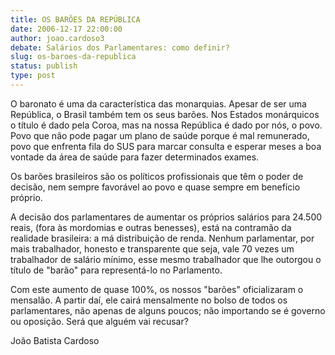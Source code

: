```yaml
---
title: OS BARÕES DA REPÚBLICA
date: 2006-12-17 22:00:00
author: joao.cardoso3
debate: Salários dos Parlamentares: como definir?
slug: os-baroes-da-republica
status: publish 
type: post
---
```


  

O baronato é uma da característica das monarquias. Apesar de ser uma República, o Brasil também tem os seus barões. Nos Estados monárquicos o título é dado pela Coroa, mas na nossa República é dado por nós, o povo. Povo que não pode pagar um plano de saúde porque é mal remunerado, povo que enfrenta fila do SUS para marcar consulta e esperar meses a boa vontade da área de saúde para fazer determinados exames.   

Os barões brasileiros são os políticos profissionais que têm o poder de decisão, nem sempre favorável ao povo e quase sempre em benefício próprio.  

A decisão dos parlamentares de aumentar os próprios salários para 24.500 reais, (fora às mordomias e outras benesses), está na contramão da realidade brasileira: a má distribuição de renda. Nenhum parlamentar, por mais trabalhador, honesto e transparente que seja, vale 70 vezes um trabalhador de salário mínimo, esse mesmo trabalhador que lhe outorgou o título de "barão" para representá-lo no Parlamento.  

Com este aumento de quase 100%, os nossos "barões" oficializaram o mensalão. A partir daí, ele cairá mensalmente no bolso de todos os parlamentares, não apenas de alguns poucos; não importando se é governo ou oposição. Será que alguém vai recusar?   

  

João Batista Cardoso
